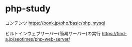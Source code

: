 # php-study
コンテンツ
https://ponk.jp/php/basic/php_mysql

ビルトインウェブサーバー(簡易サーバー)の実行
https://find-a.jp/seotimes/php-web-server/
